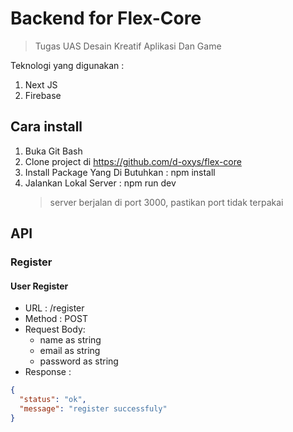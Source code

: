 # Backend for Flex-Core

> Tugas UAS Desain Kreatif Aplikasi Dan Game

Teknologi yang digunakan :

1. Next JS
2. Firebase

## Cara install

1. Buka Git Bash
2. Clone project di https://github.com/d-oxys/flex-core
3. Install Package Yang Di Butuhkan : npm install
4. Jalankan Lokal Server : npm run dev
   > server berjalan di port 3000, pastikan port tidak terpakai

## API

### Register

#### User Register

- URL : /register
- Method : POST
- Request Body:
  - name as string
  - email as string
  - password as string
- Response :

```json
{
  "status": "ok",
  "message": "register successfuly"
}
```

#
